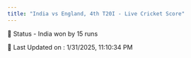 ```yaml
---
title: "India vs England, 4th T20I - Live Cricket Score"
---
```


📑 Status - India won by 15 runs

📝 Last Updated on : 1/31/2025, 11:10:34 PM  

